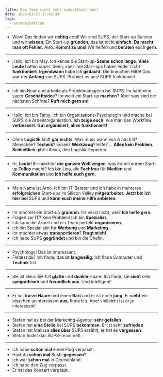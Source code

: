 ```yaml
---
title: Das Team sieht sehr sympathisch sus!
date: 2025-03-03 17:42:34
tags:
  - German/Lektion
---
```

- Wow! Das finden wir **richtig** cool! Wir sind SUPS, der Start-up Service und wir **wissen**: Ein Start-up **gründen**, das ist nicht **einfach**. **Da macht man oft Fehler.** Also: **Kommt zu uns!** Wir helfen und **beraten** euch **gern**.
---
- Hallo, ich bin May. Ich kenne die Start-up-**Szene** **schon lange**. **Viele Leute** hatten super Ideen, aber ihre Start-ups haben leider nicht **funktioniert**. **Irgendwann** habe ich **gedacht**: Die brauchen Hilfe! Das war der **Anfang** von SUPS. Probiert es aus! SUPS funktioniert.
---
- Ich bin Nour und arbeite als Projektmanagerin bei SUPS. Ihr habt eine super **Geschäftsidee**? Ihr wollt ein Start-up **machen**? Aber was sind die nächsten Schritte? **Ruft mich gern an!**
---
- Hallo, ich bin Tamy. Ich bin Organisations-Psychologin und mache bei SUPS die Arbeitsorganisation. **Ich zeige euch**, wie man den Workflow **verbessert**. **Gut organisiert, alles funktioniert!**
---
- Ohne **Logistik** läuft **gar nichts**. Was muss wann von A nach B? Menschen? **Technik**? Essen? **Werkzeug**? Hilfe? … **Alles kein Problem**. **Schließlich** gibt's Kevin, den Logistik-Experten!
---
- Hi, **Leute**! Ihr möchtet **der ganzen Welt zeigen**, was ihr mit eurem Start-up **Tolles** macht? Ich bin Lina, die **Fachfrau** für **Medien** und **Kommunikation** und **ich helfe euch gern**.
---
- Mein Name ist Arno. Ich bin IT-Berater und ich habe in mehreren **erfolgreichen** Start-ups im Silicon Valley **mitgearbeitet**. **Jetzt bin ich hier bei** SUPS und **kann euch meine Hilfe anbieten**.
---
- Ihr möchtet ein Start-up **gründen**. Ihr wisst nicht, wie? **Ich helfe gern.**
- Fragen zur IT? Kein Problem! Ich bin **Spezialist**.
- Ich kann die Arbeit und ein Team perfekt **organisieren**.
- Ich bin Spezialistin für **Werbung** und **Marketing**.
- Ihr möchtet etwas **transportieren**? **Fragt mich!**
- Ich habe SUPS **gegründet** und bin die Chefin.
---
- Psychologe! Das ist interessant.
- Findest du? Ich finde, das ist **langweilig**. Ich finde Computer und **Technik** toll.
---
- Sie ist klein. Sie hat **glatte** und **dunkle** Haare. Ich finde, sie **sieht** sehr **sympathisch** und **freundlich** **aus**. Und intelligent!
---
- Er hat **kurze Haare** und einen **Bart** und er ist noch **jung**. Er **sieht** ein bisschen uninteressant **aus**, finde ich. Aber vielleicht ist er ja interessant!
---
- Stefan hat es bei der Marketing-Agentur **sehr gefallen**.
- Stefan hat **eine Stelle** bei SUPS **bekommen**. Er ist sehr **zufrieden**.
- Stefan hat Melissa **alles über** SUPS erzählt, er hat es **vergessen**.
- Stefan findet das SUPS-Team nett.
---
- Ich habe **schon mal** einen Flug verpasst.
- Hast du **schon mal** Sushi **gegessen**?
- Ich war **schon mal** in Deutschland.
- Ich habe den Zug verpasst.
- Er hat das Konzert verpasst.
